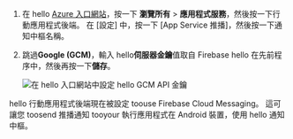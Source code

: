 
1. 在 hello [Azure 入口網站](https://portal.azure.com/)，按一下 **瀏覽所有** > **應用程式服務**，然後按一下行動應用程式後端。 在 [設定] 中，按一下 [App Service 推播]，然後按一下通知中樞名稱。
2. 跳過**Google (GCM)**，輸入 hello**伺服器金鑰**值取自 Firebase hello 在先前程序中，然後再按一下**儲存**。

    ![在 hello 入口網站中設定 hello GCM API 金鑰](./media/app-service-mobile-android-configure-push/mobile-push-api-key.png)

hello 行動應用程式後端現在被設定 toouse Firebase Cloud Messaging。 這可讓您 toosend 推播通知 tooyour 執行應用程式在 Android 裝置，使用 hello 通知中樞。

<!-- URLs. -->


<!-- images -->
